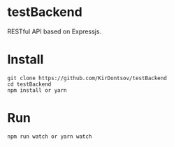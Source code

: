 # testBackend
RESTful API based on Expressjs.

# Install
```
git clone https://github.com/KirDontsov/testBackend
cd testBackend
npm install or yarn
```

# Run
```
npm run watch or yarn watch
```
